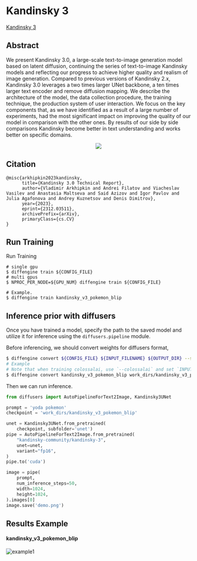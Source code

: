 # Kandinsky 3

[Kandinsky 3](https://ai-forever.github.io/Kandinsky-3/)

## Abstract

We present Kandinsky 3.0, a large-scale text-to-image generation model based on latent diffusion, continuing the series of text-to-image Kandinsky models and reflecting our progress to achieve higher quality and realism of image generation. Compared to previous versions of Kandinsky 2.x, Kandinsky 3.0 leverages a two times larger UNet backbone, a ten times larger text encoder and remove diffusion mapping. We describe the architecture of the model, the data collection procedure, the training technique, the production system of user interaction. We focus on the key components that, as we have identified as a result of a large number of experiments, had the most significant impact on improving the quality of our model in comparison with the other ones. By results of our side by side comparisons Kandinsky become better in text understanding and works better on specific domains.

<div align=center>
<img src="https://github.com/okotaku/diffengine/assets/24734142/2d670f44-9fa1-4095-be96-a82c91c9590b"/>
</div>

## Citation

```
@misc{arkhipkin2023kandinsky,
      title={Kandinsky 3.0 Technical Report},
      author={Vladimir Arkhipkin and Andrei Filatov and Viacheslav Vasilev and Anastasia Maltseva and Said Azizov and Igor Pavlov and Julia Agafonova and Andrey Kuznetsov and Denis Dimitrov},
      year={2023},
      eprint={2312.03511},
      archivePrefix={arXiv},
      primaryClass={cs.CV}
}
```

## Run Training

Run Training

```
# single gpu
$ diffengine train ${CONFIG_FILE}
# multi gpus
$ NPROC_PER_NODE=${GPU_NUM} diffengine train ${CONFIG_FILE}

# Example.
$ diffengine train kandinsky_v3_pokemon_blip
```

## Inference prior with diffusers

Once you have trained a model, specify the path to the saved model and utilize it for inference using the `diffusers.pipeline` module.

Before inferencing, we should convert weights for diffusers format,

```bash
$ diffengine convert ${CONFIG_FILE} ${INPUT_FILENAME} ${OUTPUT_DIR} --save-keys ${SAVE_KEYS}
# Example
# Note that when training colossalai, use `--colossalai` and set `INPUT_FILENAME` to index file.
$ diffengine convert kandinsky_v3_pokemon_blip work_dirs/kandinsky_v3_pokemon_blip/epoch_50.pth/model/pytorch_model.bin.index.json work_dirs/kandinsky_v3_pokemon_blip --save-keys unet --colossalai
```

Then we can run inference.

```py
from diffusers import AutoPipelineForText2Image, Kandinsky3UNet

prompt = 'yoda pokemon'
checkpoint = 'work_dirs/kandinsky_v3_pokemon_blip'

unet = Kandinsky3UNet.from_pretrained(
    checkpoint, subfolder='unet')
pipe = AutoPipelineForText2Image.from_pretrained(
    "kandinsky-community/kandinsky-3",
    unet=unet,
    variant="fp16",
)
pipe.to('cuda')

image = pipe(
    prompt,
    num_inference_steps=50,
    width=1024,
    height=1024,
).images[0]
image.save('demo.png')
```

## Results Example

#### kandinsky_v3_pokemon_blip

![example1](https://github.com/okotaku/diffengine/assets/24734142/8f078fa8-9485-40d9-8174-5996257aed88)

